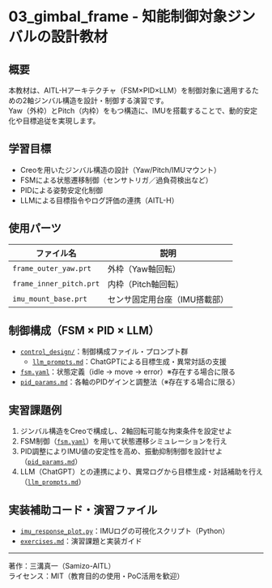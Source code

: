 # 03_gimbal_frame - 知能制御対象ジンバルの設計教材

## 概要
本教材は、AITL-Hアーキテクチャ（FSM×PID×LLM）を制御対象に適用するための2軸ジンバル構造を設計・制御する演習です。  
Yaw（外枠）とPitch（内枠）をもつ構造に、IMUを搭載することで、動的安定化や目標追従を実現します。

## 学習目標
- Creoを用いたジンバル構造の設計（Yaw/Pitch/IMUマウント）
- FSMによる状態遷移制御（センサトリガ／過負荷検出など）
- PIDによる姿勢安定化制御
- LLMによる目標指令やログ評価の連携（AITL-H）

## 使用パーツ
| ファイル名 | 説明 |
|------------|------|
| `frame_outer_yaw.prt` | 外枠（Yaw軸回転） |
| `frame_inner_pitch.prt` | 内枠（Pitch軸回転） |
| `imu_mount_base.prt` | センサ固定用台座（IMU搭載部） |

## 制御構成（FSM × PID × LLM）

- [`control_design/`](control_design/)：制御構成ファイル・プロンプト群
  - [`llm_prompts.md`](control_design/llm_prompts.md)：ChatGPTによる目標生成・異常対話の支援
- [`fsm.yaml`](fsm.yaml)：状態定義（idle → move → error）※存在する場合に限る
- [`pid_params.md`](pid_params.md)：各軸のPIDゲインと調整法（※存在する場合に限る）

## 実習課題例

1. ジンバル構造をCreoで構成し、2軸回転可能な拘束条件を設定せよ
2. FSM制御（[`fsm.yaml`](fsm.yaml)）を用いて状態遷移シミュレーションを行え
3. PID調整によりIMU値の安定性を高め、振動抑制制御を設計せよ（[`pid_params.md`](pid_params.md)）
4. LLM（ChatGPT）との連携により、異常ログから目標生成・対話補助を行え（[`llm_prompts.md`](control_design/llm_prompts.md)）

## 実装補助コード・演習ファイル

- [`imu_response_plot.py`](imu_response_plot.py)：IMUログの可視化スクリプト（Python）
- [`exercises.md`](exercises.md)：演習課題と実装ガイド

---

著作：三溝真一（Samizo-AITL）  
ライセンス：MIT（教育目的の使用・PoC活用を歓迎）
